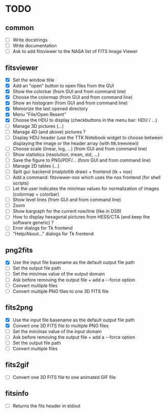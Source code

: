 # TODO

## common

- [ ] Write docstrings
- [ ] Write documentation
- [ ] Ask to add fitsviewer to the NASA list of FITS Image Viewer

## fitsviewer

- [x] Set the window title
- [x] Add an "open" button to open files from the GUI
- [x] Show the colorbar (from GUI and from command line)
- [x] Choose the colormap (from GUI and from command line)
- [x] Show an histogram (from GUI and from command line)
- [x] Memorize the last opened directory
- [x] Menu "File/Open Resent"
- [x] Choose the HDU to display (checkbuttons in the menu bar: HDU / ...)
- [ ] Manage 3D pictures (...)
- [ ] Manage 4D (and above) pictures ?
- [ ] Display HDU header (use the TTK Notebook widget to choose between displaying the image or the header array (with ttk.treeview))
- [ ] Choose scale (linear, log, ...) (from GUI and from command line)
- [ ] Show statistics (resolution, mean, std, ...)
- [ ] Save the figure to PNG/PDF/... (from GUI and from command line)
- [ ] Manage 2D tables (...)
- [ ] Split gui: backend (matplotlib draw) + frontend (tk + nox)
- [ ] Add a command: fitsviewer-nox which uses the nox frontend (for shell scripts)
- [ ] Let the user indicates the min/max values for normalization of images (colormap + colorbar)
- [ ] Show level lines (from GUI and from command line)
- [ ] Zoom
- [ ] Show bargraph for the current row/line (like in DS9)
- [ ] How to display hexagonal pictures from HESS/CTA (and keep the software generic) ?
- [ ] Error dialogs for Tk frontend
- [ ] "Help/About..." dialogs for Tk frontend

## png2fits

- [x] Use the input file basename as the default output file path
- [ ] Set the output file path
- [ ] Set the min/max value of the output domain
- [ ] Ask before removing the output file + add a --force option
- [ ] Convert multiple files
- [ ] Convert multiple PNG files to one 3D FITS file

## fits2png

- [x] Use the input file basename as the default output file path
- [x] Convert one 3D FITS file to multiple PNG files
- [ ] Set the min/max value of the input domain
- [ ] Ask before removing the output file + add a --force option
- [ ] Set the output file path
- [ ] Convert multiple files

## fits2gif

- [ ] Convert one 3D FITS file to one animated GIF file

## fitsinfo

- [ ] Returns the fits header in stdout
